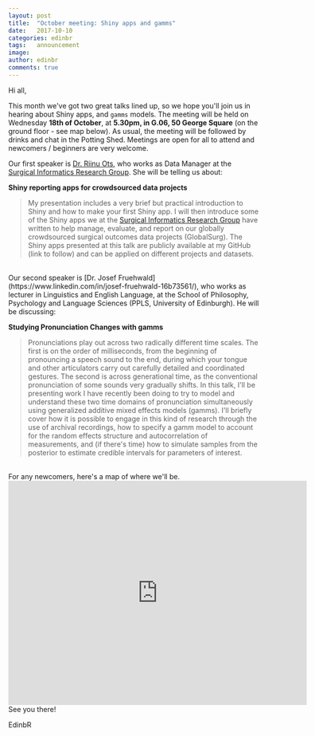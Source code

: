 ```yaml
---
layout: post
title:  "October meeting: Shiny apps and gamms"
date:   2017-10-10
categories: edinbr
tags:   announcement
image:
author: edinbr
comments: true
---
```


Hi all, 

This month we've got two great talks lined up, so we hope you'll join us in hearing about Shiny apps, and `gamms` models. The meeting will be held on Wednesday **18th of October**, at **5.30pm, in G.06, 50 George Square** (on the ground floor - see map below). As usual, the meeting will be followed by drinks and chat in the Potting Shed. Meetings are open for all to attend and newcomers / beginners are very welcome.


Our first speaker is [Dr. Riinu Ots](https://www.linkedin.com/in/riinu-ots-18860140/), who works as Data Manager at the [Surgical Informatics Research Group](http://surgicalinformatics.org/). She will be telling us about:

**Shiny reporting apps for crowdsourced data projects**

> My presentation includes a very brief but practical introduction to Shiny and how to make your first Shiny app. I will then introduce some of the Shiny apps we at the [Surgical Informatics Research Group](http://surgicalinformatics.org/) have written to help manage, evaluate, and report on our globally crowdsourced surgical outcomes data projects (GlobalSurg). The Shiny apps presented at this talk are publicly available at my GitHub (link to follow) and can be applied on different projects and datasets.

<br>
Our second speaker is [Dr. Josef Fruehwald](https://www.linkedin.com/in/josef-fruehwald-16b73561/), who works as lecturer in Linguistics and English Language, at the School of Philosophy, Psychology and Language Sciences (PPLS, University of Edinburgh). He will be discussing:

**Studying Pronunciation Changes with gamms** 

> Pronunciations play out across two radically different time scales. The first is on the order of milliseconds, from the beginning of pronouncing a speech sound to the end, during which your tongue and other articulators carry out carefully detailed and coordinated gestures. The second is across generational time, as the conventional pronunciation of some sounds very gradually shifts. In this talk, I'll be presenting work I have recently been doing to try to model and understand these two time domains of pronunciation simultaneously using generalized additive mixed effects models (gamms). I'll briefly cover how it is possible to engage in this kind of research through the use of archival recordings, how to specify a gamm model to account for the random effects structure and autocorrelation of measurements, and (if there's time) how to simulate samples from the posterior to estimate credible intervals for parameters of interest.



<br>
For any newcomers, here's a map of where we'll be.

<iframe src="https://www.google.com/maps/embed?pb=!1m18!1m12!1m3!1d2234.322534985958!2d-3.189318484062028!3d55.94378148060493!2m3!1f0!2f0!3f0!3m2!1i1024!2i768!4f13.1!3m3!1m2!1s0x4887c7839e9c711d%3A0x998c11ef90792a87!2s50+George+Square%2C+Edinburgh+EH8+9JU!5e0!3m2!1sen!2suk!4v1507753067487" width="600" height="450" frameborder="0" style="border:0" allowfullscreen></iframe>

<br>
See you there!

EdinbR
